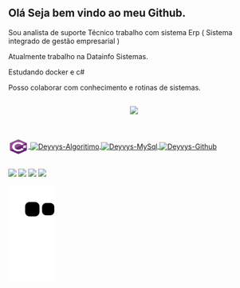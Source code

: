 ##  Olá Seja bem vindo ao meu Github.

Sou analista de suporte Técnico trabalho com sistema Erp ( Sistema integrado de gestão empresarial )

Atualmente trabalho na Datainfo Sistemas.

Estudando docker e c#

Posso colaborar com conhecimento e rotinas de sistemas. 

##

<div align="center">
  <a href="https://github.com/deyvys">
  <img height="180em" src="https://github-readme-stats.vercel.app/api?username=deyvys&show_icons=true&theme=highcontrast&include_all_commits=true&count_private=true"/>
  
  
    
</div>
    
##
  
<div style="display: inline_block"><br>
  <img align="center" alt="Deyvys-Csharp" height="30" width="40" src="https://raw.githubusercontent.com/devicons/devicon/master/icons/csharp/csharp-original.svg">
  <img align="center" alt="Deyvys-Algoritimo" height="30" width="40" src="https://cdn.jsdelivr.net/gh/devicons/devicon/icons/thealgorithms/thealgorithms-original-wordmark.svg">
   <img align="center" alt="Deyvys-MySql" height="30" width="40" src="https://cdn.jsdelivr.net/gh/devicons/devicon/icons/mysql/mysql-original-wordmark.svg">
  <img align="center" alt="Deyvys-Github" height="30" width="40" src="https://cdn.jsdelivr.net/gh/devicons/devicon/icons/github/github-original-wordmark.svg">
           

</div>
  
##
 
 
     
    
  ##
 
<div> 
  <a href = "mailto:deyvyssilva25@gmail.com"><img src="https://img.shields.io/badge/Gmail-D14836?style=for-the-badge&logo=gmail&logoColor=white"></a>
  <a href = "mailto:deyvyssilva25@gmail.com"><img src="https://img.shields.io/badge/GitHub-100000?style=for-the-badge&logo=github&logoColor=white"></a>
  <a href = "mailto:deyvyssilva25@gmail.com"><img src="https://img.shields.io/badge/C%23-239120?style=for-the-badge&logo=c-sharp&logoColor=white"></a>
  <a href = "mailto:deyvyssilva25@gmail.com"><img src="https://img.shields.io/badge/.NET-5C2D91?style=for-the-badge&logo=.net&logoColor=whit"></a>
  
    
  ![Snake animation](https://github.com/rafaballerini/rafaballerini/blob/output/github-contribution-grid-snake.svg)
 
</div>
  
  
